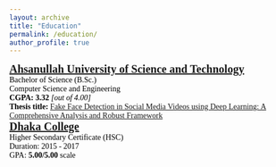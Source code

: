 ```yaml
---
layout: archive
title: "Education"
permalink: /education/
author_profile: true
---
```


<!-- B.Sc. -->
<!-- <span style="font-family:Georgia; color:black;">
<span style="color:black; font-size:20px; font-family:Calisto MT"><b><a href="https://aust.edu" target="_blank">Ahsanullah University of Science and Technology</a></b></span><br/>
Bachelor of Science (B.Sc.)<br/>
Computer Science and Engineering <br/>
**CGPA: 3.32** [*out of 4.00*] <br/>
**Thesis title:** <a href="../files/B.Sc. Thesis/B.Sc. Thesis.pdf">[Fake Face Detection in Social Media Videos using Deep Learning: A Comprehensive Analysis and Robust Framework]<a/> <br/>
</span> -->

<span style="font-family: Georgia; color: black;">
    <span style="font-size: 20px; font-family: Calisto MT;"><b><a href="https://aust.edu" target="_blank">Ahsanullah University of Science and Technology</a></b></span><br/>
    Bachelor of Science (B.Sc.)<br/>
    Computer Science and Engineering <br/>
    <b>CGPA: 3.32</b> <i>[out of 4.00]</i> <br/>
    <b>Thesis title:</b> <a href="../files/B.Sc. Thesis/B.Sc. Thesis.pdf">Fake Face Detection in Social Media Videos using Deep Learning: A Comprehensive Analysis and Robust Framework</a> <br/>
</span>

<!-- HSC -->
<span style="font-family:Georgia; color:black;">
    <span style="color:black; font-size:20px"><b><a href="http://dhakacollege.edu.bd/" target="_blank">Dhaka College</a></b></span><br/>
    Higher Secondary Certificate (HSC) <br/>
    Duration: 2015 - 2017 <br/>
    GPA: <b>5.00/5.00</b> scale <br/>
</span>
